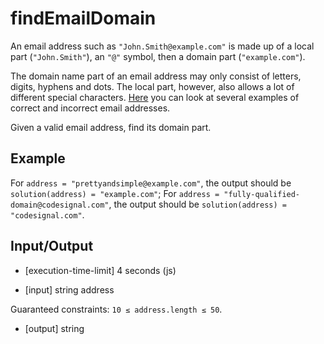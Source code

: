 # findEmailDomain

An email address such as `"John.Smith@example.com"` is made up of a local part (`"John.Smith"`), an `"@"` symbol, then a domain part (`"example.com"`).

The domain name part of an email address may only consist of letters, digits, hyphens and dots. The local part, however, also allows a lot of different special characters. [Here](https://en.wikipedia.org/wiki/Email_address#Examples) you can look at several examples of correct and incorrect email addresses.

Given a valid email address, find its domain part.

## Example

For `address = "prettyandsimple@example.com"`, the output should be
`solution(address) = "example.com"`;
For `address = "fully-qualified-domain@codesignal.com"`, the output should be
`solution(address) = "codesignal.com"`.

## Input/Output

- [execution-time-limit] 4 seconds (js)

- [input] string address

Guaranteed constraints:
`10 ≤ address.length ≤ 50`.

- [output] string
